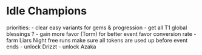 Idle Champions
===============

priorities:
	- clear easy variants for gems & progression
	- get all T1 global blessings
?	- gain more favor (Torm) for better event favor conversion rate
	- farm Liars Night free runs
		make sure all tokens are used up before event ends
	- unlock Drizzt
	- unlock Azaka
